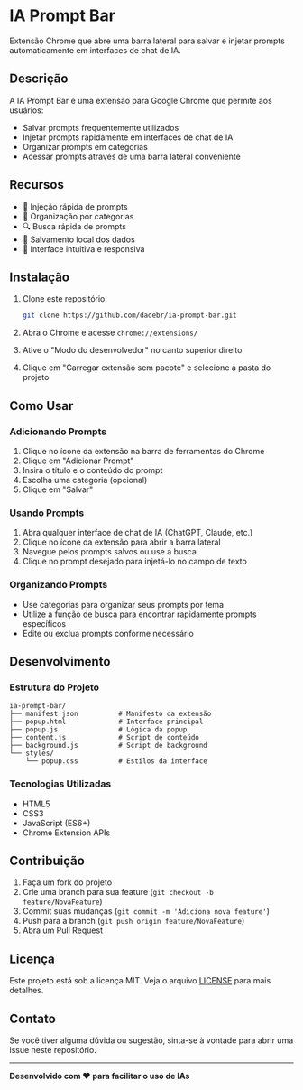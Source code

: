 # IA Prompt Bar

Extensão Chrome que abre uma barra lateral para salvar e injetar prompts automaticamente em interfaces de chat de IA.

## Descrição

A IA Prompt Bar é uma extensão para Google Chrome que permite aos usuários:
- Salvar prompts frequentemente utilizados
- Injetar prompts rapidamente em interfaces de chat de IA
- Organizar prompts em categorias
- Acessar prompts através de uma barra lateral conveniente

## Recursos

- 🚀 Injeção rápida de prompts
- 📁 Organização por categorias
- 🔍 Busca rápida de prompts
- 💾 Salvamento local dos dados
- 🎨 Interface intuitiva e responsiva

## Instalação

1. Clone este repositório:
   ```bash
   git clone https://github.com/dadebr/ia-prompt-bar.git
   ```

2. Abra o Chrome e acesse `chrome://extensions/`

3. Ative o "Modo do desenvolvedor" no canto superior direito

4. Clique em "Carregar extensão sem pacote" e selecione a pasta do projeto

## Como Usar

### Adicionando Prompts
1. Clique no ícone da extensão na barra de ferramentas do Chrome
2. Clique em "Adicionar Prompt"
3. Insira o título e o conteúdo do prompt
4. Escolha uma categoria (opcional)
5. Clique em "Salvar"

### Usando Prompts
1. Abra qualquer interface de chat de IA (ChatGPT, Claude, etc.)
2. Clique no ícone da extensão para abrir a barra lateral
3. Navegue pelos prompts salvos ou use a busca
4. Clique no prompt desejado para injetá-lo no campo de texto

### Organizando Prompts
- Use categorias para organizar seus prompts por tema
- Utilize a função de busca para encontrar rapidamente prompts específicos
- Edite ou exclua prompts conforme necessário

## Desenvolvimento

### Estrutura do Projeto
```
ia-prompt-bar/
├── manifest.json          # Manifesto da extensão
├── popup.html             # Interface principal
├── popup.js               # Lógica da popup
├── content.js             # Script de conteúdo
├── background.js          # Script de background
└── styles/
    └── popup.css          # Estilos da interface
```

### Tecnologias Utilizadas
- HTML5
- CSS3
- JavaScript (ES6+)
- Chrome Extension APIs

## Contribuição

1. Faça um fork do projeto
2. Crie uma branch para sua feature (`git checkout -b feature/NovaFeature`)
3. Commit suas mudanças (`git commit -m 'Adiciona nova feature'`)
4. Push para a branch (`git push origin feature/NovaFeature`)
5. Abra um Pull Request

## Licença

Este projeto está sob a licença MIT. Veja o arquivo [LICENSE](LICENSE) para mais detalhes.

## Contato

Se você tiver alguma dúvida ou sugestão, sinta-se à vontade para abrir uma issue neste repositório.

---

**Desenvolvido com ❤️ para facilitar o uso de IAs**
